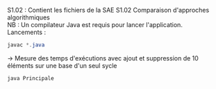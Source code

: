 S1.02 : Contient les fichiers de la SAE S1.02 Comparaison d'approches algorithmiques <br>
NB : Un compilateur Java est requis pour lancer l'application. <br>
Lancements : <br>
```java
javac *.java
```
-> Mesure des temps d'exécutions avec ajout et suppression de 10 éléments sur une base d'un seul sycle
```java
java Principale
```